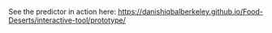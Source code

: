 See the predictor in action here: 
https://danishiqbalberkeley.github.io/Food-Deserts/interactive-tool/prototype/
